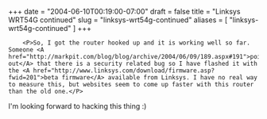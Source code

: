 +++
date = "2004-06-10T00:19:00-07:00"
draft = false
title = "Linksys WRT54G continued"
slug = "linksys-wrt54g-continued"
aliases = [
	"linksys-wrt54g-continued"
]
+++

        <P>So, I got the router hooked up and it is working well so far. Someone <A href="http://markpit.com/blog/blog/archive/2004/06/09/189.aspx#191">pointed out</A> that there is a security related bug so I have flashed it with the <A href="http://www.linksys.com/download/firmware.asp?fwid=201">beta firmware</A> available from Linksys. I have no real way to measure this, but websites seem to come up faster with this router than the old one.</P>
<P>I'm looking forward to hacking this thing :)</P>
      